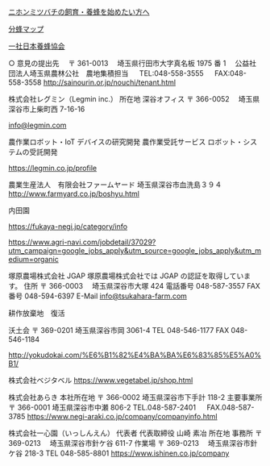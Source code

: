 [ニホンミツバチの飼育・養蜂を始めたい方へ](https://syumatsu-yoho.com/post/start)

[分蜂マップ](https://www.swarm-map.com/)

[一社日本養蜂協会](https://www.youtube.com/@user-nm4zg5re7u)

○ 意見の提出先
　〒 361-0013
　埼玉県行田市大字真名板 1975 番 1
　公益社団法人埼玉県農林公社　農地集積担当
　 TEL:048-558-3555
　 FAX:048-558-3558
http://sainourin.or.jp/nouchi/tenant.html

株式会社レグミン（Legmin inc.）
所在地
深谷オフィス
〒 366-0052 　埼玉県深谷市上柴町西 7-16-16

info@legmin.com

農作業ロボット・IoT デバイスの研究開発
農作業受託サービス
ロボット・システムの受託開発

https://legmin.co.jp/profile

農業生産法人　有限会社ファームヤード
埼玉県深谷市血洗島３９４
http://www.farmyard.co.jp/boshyu.html

内田園

https://fukaya-negi.jp/category/info

https://www.agri-navi.com/jobdetail/37029?utm_campaign=google_jobs_apply&utm_source=google_jobs_apply&utm_medium=organic

塚原農場株式会社
JGAP
塚原農場株式会社では JGAP の認証を取得しています。
住所 〒 366-0003 　埼玉県深谷市大塚 424
電話番号 048-587-3557
FAX 番号 048-594-6397
E-Mail info@tsukahara-farm.com

耕作放棄地　復活

沃土会
〒 369-0201
埼玉県深谷市岡 3061-4
TEL 048-546-1177
FAX 048-546-1184

http://yokudokai.com/%E6%B1%82%E4%BA%BA%E6%83%85%E5%A0%B1/

株式会社ベジタベル
https://www.vegetabel.jp/shop.html

株式会社あらき
本社所在地 〒 366-0002 埼玉県深谷市下手計 118-2
主要事業所 〒 366-0001 埼玉県深谷市中瀬 806-2
TEL.048-587-2401 　 FAX.048-587-3785
https://www.negi-araki.co.jp/company/companyinfo.html

株式会社一心園（いっしんえん）
代表者 代表取締役 山崎 素冶
所在地 事務所
〒 369-0213 　埼玉県深谷市針ケ谷 611-7
作業場
〒 369-0213 　埼玉県深谷市針ケ谷 218-3
TEL 048-585-8801
https://www.ishinen.co.jp/company
